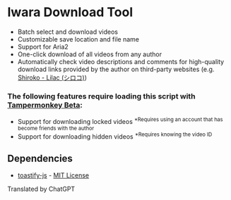 # Iwara Download Tool
* Batch select and download videos
* Customizable save location and file name
* Support for Aria2
* One-click download of all videos from any author
* Automatically check video descriptions and comments for high-quality download links provided by the author on third-party websites (e.g. [Shiroko - Lilac (シロコ)](https://www.iwara.tv/videos/713gbud4yign5xpx))

### The following features require loading this script with **[Tampermonkey Beta](https://www.tampermonkey.net/)**:
* Support for downloading locked videos <sup>*Requires using an account that has become friends with the author</sup>
* Support for downloading hidden videos <sup>*Requires knowing the video ID</sup>

## Dependencies
- [toastify-js](https://github.com/apvarun/toastify-js) - [MIT License](https://opensource.org/licenses/MIT)

Translated by ChatGPT